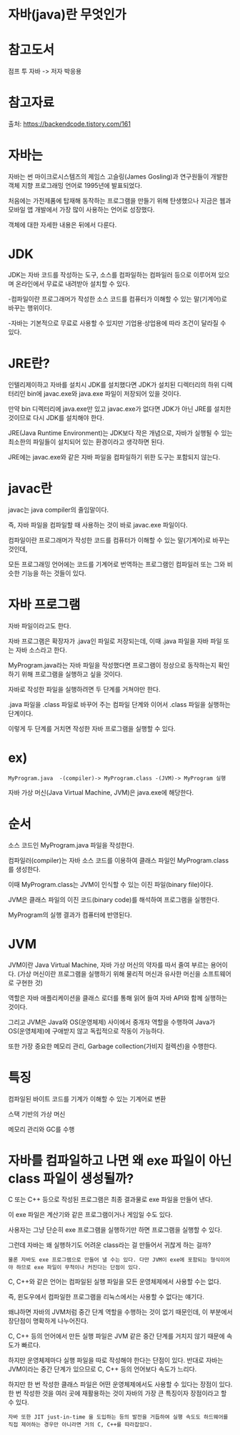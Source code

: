 자바(java)란 무엇인가
=====

참고도서
====

점프 투 자바 -> 저자  박응용

참고자료
===

출처: https://backendcode.tistory.com/161 


자바는
===
자바는 썬 마이크로시스템즈의 제임스 고슬링(James Gosling)과 연구원들이 개발한 객체 지향 프로그래밍 언어로 1995년에 발표되었다. 

처음에는 가전제품에 탑재해 동작하는 프로그램을 만들기 위해 탄생했으나 지금은 웹과 모바일 앱 개발에서 가장 많이 사용하는 언어로 성장했다.

객체에 대한 자세한 내용은 뒤에서 다룬다.
 
JDK
===

JDK는 자바 코드를 작성하는 도구, 소스를 컴파일하는 컴파일러 등으로 이루어져 있으며 온라인에서 무료로 내려받아 설치할 수 있다.

-컴파일이란 프로그래머가 작성한 소스 코드를 컴퓨터가 이해할 수 있는 말(기계어)로 바꾸는 행위이다.

-자바는 기본적으로 무료로 사용할 수 있지만 기업용·상업용에 따라 조건이 달라질 수 있다.

JRE란?
===

인텔리제이하고 자바를 설치시  JDK를 설치했다면 JDK가 설치된 디렉터리의 하위 디렉터리인 bin에 javac.exe와 java.exe 파일이 저장되어 있을 것이다.

만약 bin 디렉터리에 java.exe만 있고 javac.exe가 없다면 JDK가 아닌 JRE를 설치한 것이므로 다시 JDK를 설치해야 한다.

JRE(Java Runtime Environment)는 JDK보다 작은 개념으로, 자바가 실행될 수 있는 최소한의 파일들이 설치되어 있는 환경이라고 생각하면 된다. 

JRE에는 javac.exe와 같은 자바 파일을 컴파일하기 위한 도구는 포함되지 않는다.

javac란
===

javac는 java compiler의 줄임말이다. 

즉, 자바 파일을 컴파일할 때 사용하는 것이 바로 javac.exe 파일이다. 

컴파일이란 프로그래머가 작성한 코드를 컴퓨터가 이해할 수 있는 말(기계어)로 바꾸는 것인데, 

모든 프로그래밍 언어에는 코드를 기계어로 번역하는 프로그램인 컴파일러 또는 그와 비슷한 기능을 하는 것들이 있다.


자바 프로그램
===

자바 파일이라고도 한다.

자바 프로그램은 확장자가 .java인 파일로 저장되는데, 이때 .java 파일을 자바 파일 또는 자바 소스라고 한다.

MyProgram.java라는 자바 파일을 작성했다면 프로그램이 정상으로 동작하는지 확인하기 위해 프로그램을 실행하고 싶을 것이다. 

자바로 작성한 파일을 실행하려면 두 단계를 거쳐야만 한다. 

.java 파일을 .class 파일로 바꾸어 주는 컴파일 단계와 이어서 .class 파일을 실행하는 단계이다. 

이렇게 두 단계를 거치면 작성한 자바 프로그램을 실행할 수 있다.


ex)
===

    MyProgram.java  -(compiler)-> MyProgram.class -(JVM)-> MyProgram 실행 


자바 가상 머신(Java Virtual Machine, JVM)은 java.exe에 해당한다.

순서
===

소스 코드인 MyProgram.java 파일을 작성한다.

컴파일러(compiler)는 자바 소스 코드를 이용하여 클래스 파일인 MyProgram.class를 생성한다. 

이때 MyProgram.class는 JVM이 인식할 수 있는 이진 파일(binary file)이다.

JVM은 클래스 파일의 이진 코드(binary code)를 해석하여 프로그램을 실행한다.

MyProgram의 실행 결과가 컴퓨터에 반영된다.


JVM
===

JVM이란 Java Virtual Machine, 자바 가상 머신의 약자를 따서 줄여 부르는 용어이다.
(가상 머신이란 프로그램을 실행하기 위해 물리적 머신과 유사한 머신을 소프트웨어로 구현한 것)

역할은 자바 애플리케이션을 클래스 로더를 통해 읽어 들여 자바 API와 함께 실행하는 것이다.

그리고 JVM은 Java와 OS(운영체제) 사이에서 중개자 역할을 수행하여 Java가 OS(운영체제)에 구애받지 않고 독립적으로 작동이 가능하다. 

또한 가장 중요한 메모리 관리, Garbage collection(가비지 컬렉션)을 수행한다.

특징
===

컴파일된 바이트 코드를 기계가 이해할 수 있는 기계어로 변환

스택 기반의 가상 머신

메모리 관리와 GC를 수행


자바를 컴파일하고 나면 왜 exe 파일이 아닌 class 파일이 생성될까?
=====
C 또는 C++ 등으로 작성된 프로그램은 최종 결과물로 exe 파일을 만들어 낸다. 

이 exe 파일은 계산기와 같은 프로그램이거나 게임일 수도 있다. 

사용자는 그냥 단순히 exe 프로그램을 실행하기만 하면 프로그램을 실행할 수 있다. 

그런데 자바는 왜 실행하기도 어려운 class라는 걸 만들어서 귀찮게 하는 걸까?

    물론 자바도 exe 프로그램으로 만들어 낼 수는 있다. 다만 JVM이 exe에 포함되는 형식이어야 하므로 exe 파일이 무척이나 커진다는 단점이 있다.

C, C++와 같은 언어는 컴파일된 실행 파일을 모든 운영체제에서 사용할 수는 없다. 

즉, 윈도우에서 컴파일한 프로그램을 리눅스에서는 사용할 수 없다는 얘기다. 

왜냐하면 자바의 JVM처럼 중간 단계 역할을 수행하는 것이 없기 때문인데, 이 부분에서 장단점이 명확하게 나누어진다. 

C, C++ 등의 언어에서 만든 실행 파일은 JVM 같은 중간 단계를 거치지 않기 때문에 속도가 빠르다. 

하지만 운영체제마다 실행 파일을 따로 작성해야 한다는 단점이 있다. 반대로 자바는 JVM이라는 중간 단계가 있으므로 C, C++ 등의 언어보다 속도가 느리다. 

하지만 한 번 작성한 클래스 파일은 어떤 운영체제에서도 사용할 수 있다는 장점이 있다. 한 번 작성한 것을 여러 곳에 재활용하는 것이 자바의 가장 큰 특징이자 장점이라고 할 수 있다.

    자바 또한 JIT just-in-time 을 도입하는 등의 발전을 거듭하여 실행 속도도 하드웨어를 직접 제어하는 경우만 아니라면 거의 C, C++를 따라잡았다.


